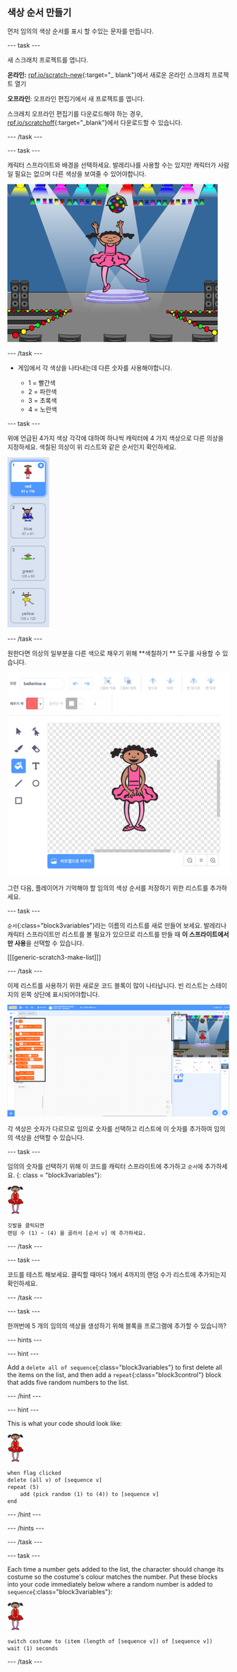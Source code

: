 ## 색상 순서 만들기

먼저 임의의 색상 순서를 표시 할 수있는 문자를 만듭니다.

\--- task \---

새 스크래치 프로젝트를 엽니다.

**온라인:** [rpf.io/scratch-new](https://rpf.io/scratch-new){:target="_ blank"}에서 새로운 온라인 스크래치 프로젝트 열기

**오프라인**: 오프라인 편집기에서 새 프로젝트를 엽니다.

스크래치 오프라인 편집기를 다운로드해야 하는 경우, [rpf.io/scratchoff](https://rpf.io/scratchoff){:target="_blank"}에서 다운로드할 수 있습니다.

\--- /task \---

\--- task \---

캐릭터 스프라이트와 배경을 선택하세요. 발레리나를 사용할 수는 있지만 캐릭터가 사람일 필요는 없으며 다른 색상을 보여줄 수 있어야합니다.

![screenshot](images/colour-sprite.png)

\--- /task \---

+ 게임에서 각 색상을 나타내는데 다른 숫자를 사용해야합니다.
    
    + 1 = 빨간색
    + 2 = 파란색
    + 3 = 초록색
    + 4 = 노란색

\--- task \---

위에 언급된 4가지 색상 각각에 대하여 하나씩 캐릭터에 4 가지 색상으로 다른 의상을 지정하세요. 색칠된 의상이 위 리스트와 같은 순서인지 확인하세요.

![screenshot](images/colour-costume.png)

\--- /task \---

원한다면 의상의 일부분을 다른 색으로 채우기 위해 **색칠하기 ** 도구를 사용할 수 있습니다.

![color-a-shape](images/color-a-shape.png)

그런 다음, 플레이어가 기억해야 할 임의의 색상 순서를 저장하기 위한 리스트를 추가하세요.

\--- task \---

`순서`{:class="block3variables"}라는 이름의 리스트를 새로 만들어 보세요. 발레리나 캐릭터 스프라이트만 리스트를 볼 필요가 있으므로 리스트를 만들 때 **이 스프라이트에서만 사용**을 선택할 수 있습니다.

[[[generic-scratch3-make-list]]]

\--- /task \---

이제 리스트를 사용하기 위한 새로운 코드 블록이 많이 나타납니다. 빈 리스트는 스테이지의 왼쪽 상단에 표시되어야합니다.

![screenshot](images/colour-list-blocks-annotated.png)

각 색상은 숫자가 다르므로 임의로 숫자를 선택하고 리스트에 이 숫자를 추가하여 임의의 색상을 선택할 수 있습니다.

\--- task \---

임의의 숫자를 선택하기 위해 이 코드를 캐릭터 스프라이트에 추가하고 ` 순서 `에 추가하세요. {: class = "block3variables"}:

![ballerina](images/ballerina.png)

```blocks3
깃발을 클릭되면
랜덤 수 (1) ~ (4) 을 골라서 [순서 v] 에 추가하세요.
```

\--- /task \---

\--- task \---

코드를 테스트 해보세요. 클릭할 때마다 1에서 4까지의 랜덤 수가 리스트에 추가되는지 확인하세요.

\--- /task \---

\--- task \---

한꺼번에 5 개의 임의의 색상을 생성하기 위해 블록을 프로그램에 추가할 수 있습니까?

\--- hints \---

\--- hint \---

Add a `delete all of sequence`{:class="block3variables"} to first delete all the items on the list, and then add a `repeat`{:class="block3control"} block that adds five random numbers to the list.

\--- /hint \---

\--- hint \---

This is what your code should look like:

![ballerina](images/ballerina.png)

```blocks3
when flag clicked
delete (all v) of [sequence v]
repeat (5)
    add (pick random (1) to (4)) to [sequence v]
end
```

\--- /hint \---

\--- /hints \---

\--- /task \---

\--- task \---

Each time a number gets added to the list, the character should change its costume so the costume's colour matches the number. Put these blocks into your code immediately below where a random number is added to `sequence`{:class="block3variables"}:

![ballerina](images/ballerina.png)

```blocks3
switch costume to (item (length of [sequence v]) of [sequence v])
wait (1) seconds
```

\--- /task \---
